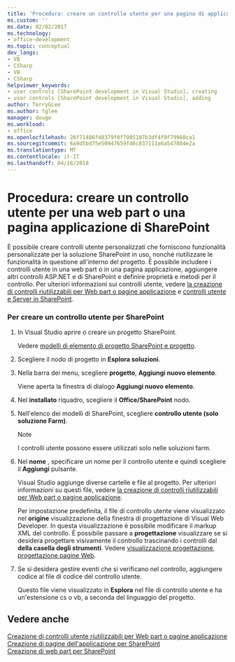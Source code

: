 ```yaml
---
title: 'Procedura: creare un controllo utente per una pagina di applicazione di SharePoint Web Part o | Documenti Microsoft'
ms.custom: ''
ms.date: 02/02/2017
ms.technology:
- office-development
ms.topic: conceptual
dev_langs:
- VB
- CSharp
- VB
- CSharp
helpviewer_keywords:
- user controls [SharePoint development in Visual Studio], creating
- user controls [SharePoint development in Visual Studio], adding
author: TerryGLee
ms.author: tglee
manager: douge
ms.workload:
- office
ms.openlocfilehash: 26f71486f48379f0f7005107b3df4f9f79960ca1
ms.sourcegitcommit: 6a9d5bd75e50947659fd6c837111a6a547884e2a
ms.translationtype: MT
ms.contentlocale: it-IT
ms.lasthandoff: 04/16/2018
---
```

# <a name="how-to-create-a-user-control-for-a-sharepoint-application-page-or-web-part"></a>Procedura: creare un controllo utente per una web part o una pagina applicazione di SharePoint
  È possibile creare controlli utente personalizzati che forniscono funzionalità personalizzate per la soluzione SharePoint in uso, nonché riutilizzare le funzionalità in questione all'interno del progetto. È possibile includere i controlli utente in una web part o in una pagina applicazione, aggiungere altri controlli ASP.NET e di SharePoint e definire proprietà e metodi per il controllo. Per ulteriori informazioni sui controlli utente, vedere [la creazione di controlli riutilizzabili per Web part o pagine applicazione](../sharepoint/creating-reusable-controls-for-web-parts-or-application-pages.md) e [controlli utente e Server in SharePoint](http://blogs.msdn.com/b/kaevans/archive/2011/04/28/user-controls-and-server-controls-in-sharepoint.aspx).  
  
### <a name="to-create-a-user-control-for-sharepoint"></a>Per creare un controllo utente per SharePoint  
  
1.  In Visual Studio aprire o creare un progetto SharePoint.  
  
     Vedere [modelli di elemento di progetto SharePoint e progetto](../sharepoint/sharepoint-project-and-project-item-templates.md).  
  
2.  Scegliere il nodo di progetto in **Esplora soluzioni**.  
  
3.  Nella barra dei menu, scegliere **progetto**, **Aggiungi nuovo elemento**.  
  
     Viene aperta la finestra di dialogo **Aggiungi nuovo elemento**.  
  
4.  Nel **installato** riquadro, scegliere il **Office/SharePoint** nodo.  
  
5.  Nell'elenco dei modelli di SharePoint, scegliere **controllo utente (solo soluzione Farm)**.  
  
    > [!NOTE]  
    >  I controlli utente possono essere utilizzati solo nelle soluzioni farm.  
  
6.  Nel **nome** , specificare un nome per il controllo utente e quindi scegliere il **Aggiungi** pulsante.  
  
     Visual Studio aggiunge diverse cartelle e file al progetto. Per ulteriori informazioni su questi file, vedere [la creazione di controlli riutilizzabili per Web part o pagine applicazione](../sharepoint/creating-reusable-controls-for-web-parts-or-application-pages.md).  
  
     Per impostazione predefinita, il file di controllo utente viene visualizzato nel **origine** visualizzazione della finestra di progettazione di Visual Web Developer. In questa visualizzazione è possibile modificare il markup XML del controllo. È possibile passare a **progettazione** visualizzare se si desidera progettare visivamente il controllo trascinando i controlli dal **della casella degli strumenti**. Vedere [visualizzazione progettazione, progettazione pagine Web](http://msdn.microsoft.com/en-us/d8f2270a-357d-40a4-9b39-1a3f2366216d).  
  
7.  Se si desidera gestire eventi che si verificano nel controllo, aggiungere codice al file di codice del controllo utente.  
  
     Questo file viene visualizzato in **Esplora** nel file di controllo utente e ha un'estensione cs o vb, a seconda del linguaggio del progetto.  
  
## <a name="see-also"></a>Vedere anche  
 [Creazione di controlli utente riutilizzabili per Web part o pagine applicazione](../sharepoint/creating-reusable-controls-for-web-parts-or-application-pages.md)   
 [Creazione di pagine dell'applicazione per SharePoint](../sharepoint/creating-application-pages-for-sharepoint.md)   
 [Creazione di web part per SharePoint](../sharepoint/creating-web-parts-for-sharepoint.md)  
  
  